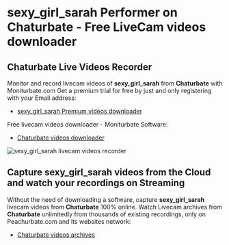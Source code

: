 # sexy_girl_sarah Performer on Chaturbate - Free LiveCam videos downloader

## Chaturbate Live Videos Recorder

Monitor and record livecam videos of **sexy_girl_sarah** from **Chaturbate** with Moniturbate.com
Get a premium trial for free by just and only registering with your Email address:
* [sexy_girl_sarah Premium videos downloader](https://moniturbate.com/request-demo-licence-key.html)

Free livecam videos downloader - Moniturbate Software:
* [Chaturbate videos downloader](https://moniturbate.com/moniturbate-download-software.html)

![sexy_girl_sarah livecam videos recorder](https://peachurnet.com/templates/moniturbate-software.png)


## Capture sexy_girl_sarah videos from the Cloud and watch your recordings on Streaming

Without the need of downloading a software, capture **sexy_girl_sarah** livecam videos from **Chaturbate** 100% online.
Watch Livecam archives from **Chaturbate** unlimitedly from thousands of existing recordings, only on Peachurbate.com and its websites network:
* [Chaturbate videos archives](https://peachurnet.com/)